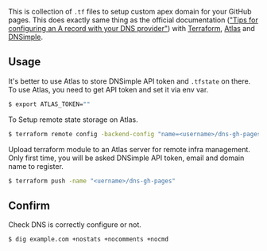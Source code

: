 This is collection of `.tf` files to setup custom apex domain for your GitHub pages. This does exactly same thing as the official documentation (["Tips for configuring an A record with your DNS provider"](https://help.github.com/articles/tips-for-configuring-an-a-record-with-your-dns-provider/)) with [Terraform](https://terraform.io/), [Atlas](https://atlas.hashicorp.com/) and [DNSimple](https://dnsimple.com). 

## Usage

It's better to use Atlas to store DNSimple API token and `.tfstate` on there. To use Atlas, you need to get API token and set it via env var.

```bash
$ export ATLAS_TOKEN=""
```

To Setup remote state storage on Atlas.

```bash
$ terraform remote config -backend-config "name=<username>/dns-gh-pages"
```

Upload terraform module to an Atlas server for remote infra management.
Only first time, you will be asked DNSimple API token, email and domain name to register. 

```bash
$ terraform push -name "<uername>/dns-gh-pages"
```

## Confirm

Check DNS is correctly configure or not. 

```bash
$ dig example.com +nostats +nocomments +nocmd
```
